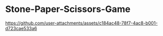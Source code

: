 # Stone-Paper-Scissors-Game

https://github.com/user-attachments/assets/c184ac48-78f7-4ac8-b001-d723cae533a6
